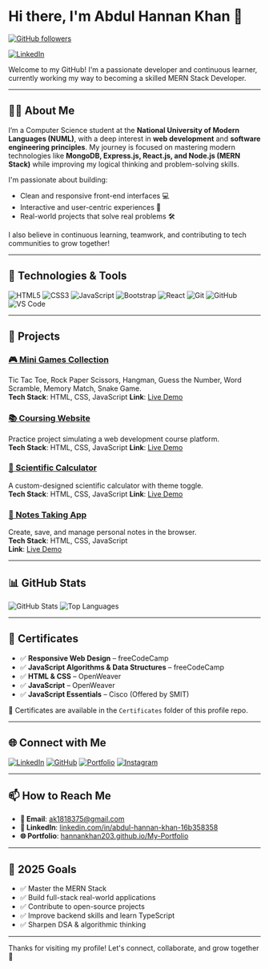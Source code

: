 # Hi there, I'm Abdul Hannan Khan 👋

[![GitHub followers](https://img.shields.io/github/followers/Hannankhan203?label=Follow&style=social)](https://github.com/Hannankhan203)
<!-- [![Twitter Follow](https://img.shields.io/twitter/follow/yourtwitterhandle?style=social)](https://twitter.com/yourtwitterhandle) -->
[![LinkedIn](https://img.shields.io/badge/LinkedIn-Follow-blue?logo=linkedin&style=social)](https://www.linkedin.com/in/abdul-hannan-khan-bab1a7361/)


Welcome to my GitHub! I'm a passionate developer and continuous learner, currently working my way to becoming a skilled MERN Stack Developer.

---

## 👨‍💻 About Me

I’m a Computer Science student at the **National University of Modern Languages (NUML)**, with a deep interest in **web development** and **software engineering principles**. My journey is focused on mastering modern technologies like **MongoDB, Express.js, React.js, and Node.js (MERN Stack)** while improving my logical thinking and problem-solving skills.

I'm passionate about building:
- Clean and responsive front-end interfaces 💻
- Interactive and user-centric experiences 🎯
- Real-world projects that solve real problems 🛠️

I also believe in continuous learning, teamwork, and contributing to tech communities to grow together!

---

## 🔧 Technologies & Tools

![HTML5](https://img.shields.io/badge/-HTML5-E34F26?logo=html5&logoColor=fff)
![CSS3](https://img.shields.io/badge/-CSS3-1572B6?logo=css3&logoColor=fff)
![JavaScript](https://img.shields.io/badge/-JavaScript-F7DF1E?logo=javascript&logoColor=000)
![Bootstrap](https://img.shields.io/badge/-Bootstrap-7952B3?logo=bootstrap&logoColor=fff)
![React](https://img.shields.io/badge/-React-61DAFB?logo=react&logoColor=000)
![Git](https://img.shields.io/badge/-Git-F05032?logo=git&logoColor=fff)
![GitHub](https://img.shields.io/badge/-GitHub-181717?logo=github&logoColor=fff)
![VS Code](https://img.shields.io/badge/-VS%20Code-007ACC?logo=visual-studio-code&logoColor=fff)
<!-- ![Node.js](https://img.shields.io/badge/-Node.js-339933?logo=node.js&logoColor=fff) -->
<!-- [![Netlify Status](https://api.netlify.com/api/v1/badges/your-site-id/deploy-status)](https://app.netlify.com/sites/your-site-name/deploys) -->
<!-- [![Bitbucket](https://img.shields.io/badge/Bitbucket-Visit-0052CC?logo=bitbucket&logoColor=white)](https://bitbucket.org/yourusername/) -->

---

## 📘 Projects

### [🎮 Mini Games Collection](https://github.com/Hannankhan203/Games)
Tic Tac Toe, Rock Paper Scissors, Hangman, Guess the Number, Word Scramble, Memory Match, Snake Game.  
**Tech Stack**: HTML, CSS, JavaScript
**Link**: [Live Demo](https://hannankhan203.github.io/Classic-Games/)

### [📚 Coursing Website](https://github.com/Hannankhan203/Coursing-Site)
Practice project simulating a web development course platform.  
**Tech Stack**: HTML, CSS, JavaScript
**Link**: [Live Demo](https://hannankhan203.github.io/Coursing-Site/)

### [🧮 Scientific Calculator](https://github.com/Hannankhan203/Scientific-Calculator)
A custom-designed scientific calculator with theme toggle.  
**Tech Stack**: HTML, CSS, JavaScript
**Link**: [Live Demo](https://hannankhan203.github.io/Scientific-Calculator/)

### [📝 Notes Taking App](https://hannankhan203.github.io/Notes/)
Create, save, and manage personal notes in the browser.  
**Tech Stack**: HTML, CSS, JavaScript  
**Link**: [Live Demo](https://hannankhan203.github.io/Notes/)

---

## 📊 GitHub Stats

![GitHub Stats](https://github-readme-stats.vercel.app/api?username=Hannankhan203&show_icons=true&theme=default)
![Top Languages](https://github-readme-stats.vercel.app/api/top-langs/?username=Hannankhan203&layout=compact&theme=default)

---

## 🏅 Certificates

- ✅ **Responsive Web Design** – freeCodeCamp  
- ✅ **JavaScript Algorithms & Data Structures** – freeCodeCamp  
- ✅ **HTML & CSS** – OpenWeaver  
- ✅ **JavaScript** – OpenWeaver  
- ✅ **JavaScript Essentials** – Cisco (Offered by SMIT)

📁 Certificates are available in the `Certificates` folder of this profile repo.

---

## 🌐 Connect with Me

[![LinkedIn](https://img.shields.io/badge/-LinkedIn-blue?logo=linkedin&logoColor=white)](https://www.linkedin.com/in/abdul-hannan-khan-bab1a7361/)
[![GitHub](https://img.shields.io/badge/-GitHub-181717?logo=github&logoColor=white)](https://github.com/Hannankhan203)
[![Portfolio](https://img.shields.io/badge/-Portfolio-000?logo=firefox&logoColor=white)](https://hannankhan203.github.io/My-Portfolio/)
[![Instagram](https://img.shields.io/badge/-Instagram-E4405F?logo=instagram&logoColor=white)](https://www.instagram.com/hannan.dev/)
<!-- [![Twitter](https://img.shields.io/badge/-Twitter-1DA1F2?logo=twitter&logoColor=white)](https://twitter.com/yourhandle) -->

---

## 📫 How to Reach Me

- **📧 Email**: ak1818375@gmail.com  
- **💼 LinkedIn**: [linkedin.com/in/abdul-hannan-khan-16b358358](https://www.linkedin.com/in/abdul-hannan-khan-bab1a7361)  
- **🌐 Portfolio**: [hannankhan203.github.io/My-Portfolio](https://hannankhan203.github.io/My-Portfolio/)

---

## 🎯 2025 Goals

- ✅ Master the MERN Stack
- ✅ Build full-stack real-world applications
- ✅ Contribute to open-source projects
- ✅ Improve backend skills and learn TypeScript
- ✅ Sharpen DSA & algorithmic thinking

---

Thanks for visiting my profile! Let's connect, collaborate, and grow together 🚀

